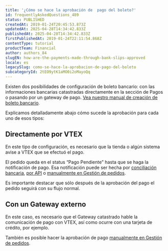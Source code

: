 ```yaml
---
title: '¿Cómo se hace la aprobación de  pago del boleto?'
id: frequentlyAskedQuestions_489
status: PUBLISHED
createdAt: 2019-01-24T20:45:53.873Z
updatedAt: 2025-04-28T14:34:42.833Z
publishedAt: 2025-04-28T14:34:42.833Z
firstPublishedAt: 2019-01-24T22:11:54.868Z
contentType: tutorial
productTeam: Financial
author: authors_84
slugEN: how-are-the-payments-made-through-bank-slips-approved
locale: es
legacySlug: como-se-hace-la-aprobacion-de-pago-del-boleto
subcategoryId: 2tEO9ytK1aMO0i2oMayoQq
---
```


Existen dos posibilidades de configuración de boleto bancario: con las informaciones bancarias catastradas directamente en la sección de Pagos o pasando por un gateway de pago. [Vea nuestro manual de creación de boleto bancario](/es/tutorial/como-configurar-boleto-bancario/).

Explicamos detalladamente abajo cómo sucede la aprobación para cada uno de esos tipos:

## Directamente por VTEX

En este tipo de configuración, es necesario que la tienda o algún sistema avise a VTEX que se efectuó el pago.

El pedido queda en el status “Pago Pendiente” hasta que se haga la notificación de pago. Esa notificación puede ser hecha por [conciliación bancaria](/es/tutorial/conciliaciones-bancarias/), [por API](https://developers.vtex.com/reference/payment#sendpaymentnotification "por API") o [manualmente en Gestión de pedidos](/es/tutorial/como-aprobar-un-pago).

Es importante destacar que sólo después de la aprobación del pago el pedido seguirá con su flujo normal.

## Con un Gateway externo

En este caso, es necesario que el Gateway catastrado hable la comunicación de pago con VTEX, así como ocurre con una tarjeta de crédito, por ejemplo.

También es posible hacer la aprobación de pago [manualmente en Gestión de pedidos](/es/tutorial/como-aprobar-un-pago).

